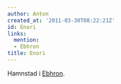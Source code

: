 ```yaml
---
author: Anton
created_at: '2011-03-30T08:22:21Z'
id: Enori
links:
  mention:
  - Ebhron
title: Enori
---
```


Hamnstad i [Ebhron].

  [Ebhron]: Ebhron
